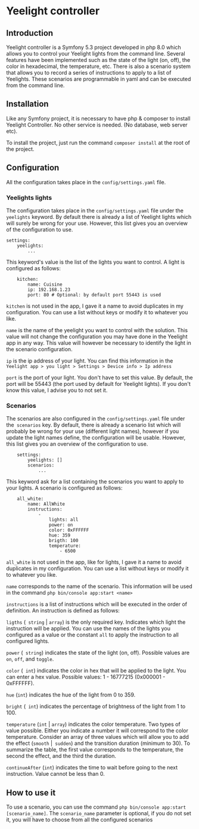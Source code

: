 # Yeelight controller

## Introduction

Yeelight controller is a Symfony 5.3 project developed in php 8.0 which allows you to control your Yeelight lights from the command line. Several features have been implemented such as the state of the light (on, off), the color in hexadecimal, the temperature, etc. There is also a scenario system that allows you to record a series of instructions to apply to a list of Yeelights. These scenarios are programmable in yaml and can be executed from the command line.

## Installation

Like any Symfony project, it is necessary to have php & composer to install Yeelight Controller. No other service is needed. (No database, web server etc).

To install the project, just run the command `composer install` at the root of the project.

## Configuration

All the configuration takes place in the `config/settings.yaml` file.

### Yeelights lights

The configuration takes place in the `config/settings.yaml` file under the `yeelights` keyword.
By default there is already a list of Yeelight lights which will surely be wrong for your use. However, this list gives you an overview of the configuration to use.

```
settings:
    yeelights:
        ...
```

This keyword's value is the list of the lights you want to control.
A light is configured as follows:

```
    kitchen:
        name: Cuisine
        ip: 192.168.1.23
        port: 80 # Optional: by default port 55443 is used
```

`kitchen` is not used in the app, I gave it a name to avoid duplicates in my configuration. You can use a list without keys or modify it to whatever you like.

`name` is the name of the yeelight you want to control with the solution. This value will not change the configuration you may have done in the Yeelight app in any way. This value will however be necessary to identify the light in the scenario configuration.

`ip` is the ip address of your light. You can find this information in the `Yeelight app > you light > Settings > Device info > Ip address`

`port` is the port of your light. You don't have to set this value. By default, the port will be 55443 (the port used by default for Yeelight lights). If you don't know this value, I advise you to not set it.

### Scenarios

The scenarios are also configured in the `config/settings.yaml` file under the` scenarios` key.
By default, there is already a scenario list which will probably be wrong for your use (different light names), however if you update the light names define, the configuration will be usable. However, this list gives you an overview of the configuration to use.

```
    settings:
        yeelights: []
        scenarios:
            ...
```

This keyword ask for a list containing the scenarios you want to apply to your lights.
A scenario is configured as follows:
```
    all_white:
        name: AllWhite
        instructions:
            -
                lights: all
                power: on
                color: 0xFFFFFF
                hue: 359
                brigth: 100
                temperature:
                    - 6500
```

`all_white` is not used in the app, like for lights, I gave it a name to avoid duplicates in my configuration. You can use a list without keys or modify it to whatever you like.

`name` corresponds to the name of the scenario. This information will be used in the command `php bin/console app:start <name>`

`instructions` is a list of instructions which will be executed in the order of definition. An instruction is defined as follows:

`ligths` (` string` | `array`) is the only required key. Indicates which light the instruction will be applied. You can use the names of the lights you configured as a value or the constant `all` to apply the instruction to all configured lights.

`power` (` string`) indicates the state of the light (on, off). Possible values are `on`, `off`, and `toggle`.

`color` (` int`) indicates the color in hex that will be applied to the light. You can enter a hex value. Possible values: 1 - 16777215 (0x000001 - 0xFFFFFF).

`hue` (`int`) indicates the hue of the light from 0 to 359.

`bright` (` int`) indicates the percentage of brightness of the light from 1 to 100.

`temperature` (`int` | `array`) indicates the color temperature. Two types of value possible. Either you indicate a number it will correspond to the color temperature. Consider an array of three values which will allow you to add the effect (`smooth` |` sudden`) and the transition duration (minimum to 30). To summarize the table, the first value corresponds to the temperature, the second the effect, and the third the duration.

`continueAfter` (`int`) indicates the time to wait before going to the next instruction. Value cannot be less than 0.

## How to use it
To use a scenario, you can use the command `php bin/console app:start [scenario_name]`. The `scenario_name` parameter is optional, if you do not set it, you will have to choose from all the configured scenarios